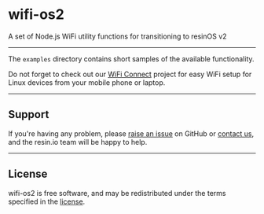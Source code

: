 # wifi-os2
A set of Node.js WiFi utility functions for transitioning to resinOS v2

***

The `examples` directory contains short samples of the available functionality.

Do not forget to check out our [WiFi Connect](https://github.com/resin-io/resin-wifi-connect) project for easy WiFi setup for Linux devices from your mobile phone or laptop.


***

Support
-------

If you're having any problem, please [raise an issue](https://github.com/resin-io-playground/wifi-os2/issues/new) on GitHub or [contact us](https://resin.io/community/), and the resin.io team will be happy to help.

***

License
-------

wifi-os2 is free software, and may be redistributed under the terms specified in
the [license](https://github.com/resin-io/resin-wifi-connect/blob/master/LICENSE).
